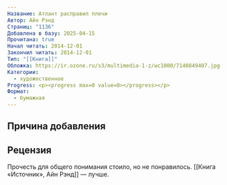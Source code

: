 ```yaml
---
Название: Атлант расправил плечи
Автор: Айн Рэнд
Страниц: "1136"
Добавлена в базу: 2025-04-15
Прочитана: true
Начал читать: 2014-12-01
Закончил читать: 2014-12-01
Тип: "[[Книга]]"
Обложка: https://ir.ozone.ru/s3/multimedia-1-z/wc1000/7140849407.jpg
Категории:
  - художественное
Progress: <p><progress max=0 value=0></progress></p>
Формат:
  - бумажная
---
```

## Причина добавления


## Рецензия

Прочесть для общего понимания стоило, но не понравилось. [[Книга «Источник», Айн Рэнд]] — лучше.